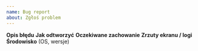 ```yaml
---
name: Bug report
about: Zgłoś problem
---
```

**Opis błędu**
**Jak odtworzyć**
**Oczekiwane zachowanie**
**Zrzuty ekranu / logi**
**Środowisko** (OS, wersje)
